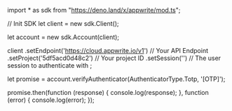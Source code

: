 import * as sdk from "https://deno.land/x/appwrite/mod.ts";

// Init SDK
let client = new sdk.Client();

let account = new sdk.Account(client);

client
    .setEndpoint('https://cloud.appwrite.io/v1') // Your API Endpoint
    .setProject('5df5acd0d48c2') // Your project ID
    .setSession('') // The user session to authenticate with
;


let promise = account.verifyAuthenticator(AuthenticatorType.Totp, '[OTP]');

promise.then(function (response) {
    console.log(response);
}, function (error) {
    console.log(error);
});